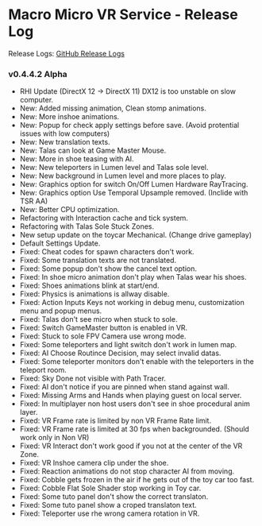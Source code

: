 # Macro Micro VR Service - Release Log
Release Logs: [GitHub Release Logs](https://github.com/xavier150/MMVS/wiki/Release-logs)

###  v0.4.4.2 Alpha

- RHI Update (DirectX 12 -> DirectX 11) DX12 is too unstable on slow computer.
- New: Added missing animation, Clean stomp animations.
- New: More inshoe animations.
- New: Popup for check apply settings before save. (Avoid protential issues with low computers)
- New: New translation texts.
- New: Talas can look at Game Master Mouse.
- New: More in shoe teasing with AI.
- New: New teleporters in Lumen level and Talas sole level.
- New: New background in Lumen level and more places to play.
- New: Graphics option for switch On/Off Lumen Hardware RayTracing.
- New: Graphics option Use Temporal Upsample removed. (Inclide with TSR AA)
- New: Better CPU optimization.
- Refactoring with Interaction cache and tick system.
- Refactoring with Talas Sole Stuck Zones.
- New setup update on the toycar Mechanical. (Change drive gameplay)
- Default Settings Update.
- Fixed: Cheat codes for spawn characters don't work.
- Fixed: Some translation texts are not translated.
- Fixed: Some popup don't show the cancel text option.
- Fixed: In shoe micro animation don't play when Talas wear his shoes.
- Fixed: Shoes animations blink at start/end.
- Fixed: Physics is animations is allway disable.
- Fixed: Action Inputs Keys not working in debug menu, customization menu and popup menus.
- Fixed: Talas don't see micro when stuck to sole.
- Fixed: Switch GameMaster button is enabled in VR.
- Fixed: Stuck to sole FPV Camera use wrong mode.
- Fixed: Some teleporters and light switch don't work in lumen map.
- Fixed: AI Choose Routince Decision, may select invalid datas.
- Fixed: Some teleporter monitors don't enable with the teleporters in the teleport room.
- Fixed: Sky Done not visible with Path Tracer.
- Fixed: AI don't notice if you are pinned when stand against wall.
- Fixed: Missing Arms and Hands when playing guest on local server.
- Fixed: In multiplayer non host users don't see in shoe procedural anim layer.
- Fixed: VR Frame rate is limited by non VR Frame Rate limit.
- Fixed: VR Frame rate is limited at 30 fps when backgrounded. (Should work only in Non VR)
- Fixed: VR Interact don't work good if you not at the center of the VR Zone.
- Fixed: VR Inshoe camera clip under the shoe.
- Fixed: Reaction animations do not stop character AI from moving.
- Fixed: Cobble gets frozen in the air if he gets out of the toy car too fast.
- Fixed: Cobble Flat Sole Shader stop working in Toy car.
- Fixed: Some tuto panel don't show the correct translaton.
- Fixed: Some tuto panel show a croped translaton text.
- Fixed: Teleporter use rhe wrong camera rotation in VR.

